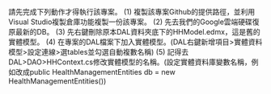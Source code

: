 請先完成下列動作才得執行該專案。
(1) 複製該專案Github的提供路徑，並利用Visual Studio複製倉庫功能複製一份該專案。
(2) 先去我們的Google雲端硬碟復原最新的DB。
(3) 先右鍵刪除原本DAL資料夾底下的HHModel.edmx，這是舊的實體模型。
(4) 在專案的DAL檔案下加入實體模型。(DAL右鍵新增項目>實體資料模型>設定連線>選tables並勾選自動複數名稱)
(5) 記得去DAL>DAO>HHContext.cs修改實體模型的名稱。(設定實體資料庫變數名稱，例如改成public HealthManagementEntities db = new HealthManagementEntities())
